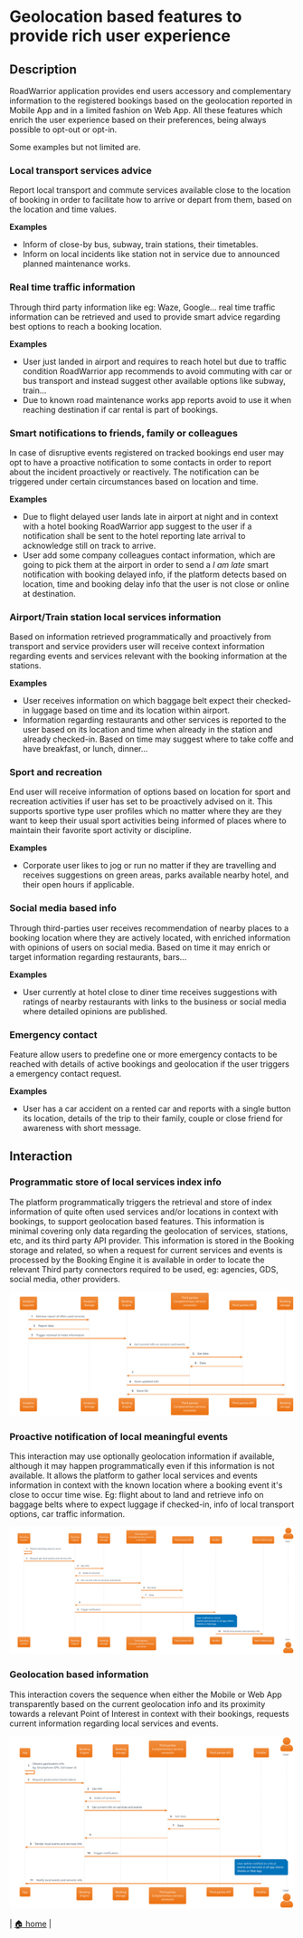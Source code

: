 # Geolocation based features to provide rich user experience

## Description

RoadWarrior application provides end users accessory and complementary information to the registered bookings based on the geolocation reported in Mobile App and in a limited fashion on Web App. All these features which enrich the user experience based on their preferences, being always possible to opt-out or opt-in.

Some examples but not limited are.

### Local transport services advice

Report local transport and commute services available close to the location of booking in order to facilitate how to arrive or depart from them, based on the location and time values.

**Examples**

- Inform of close-by bus, subway, train stations, their timetables.
- Inform on local incidents like station not in service due to announced planned maintenance works.

### Real time traffic information

Through third party information like eg: Waze, Google... real time traffic information can be retrieved and used to provide smart advice regarding best options to reach a booking location.

**Examples**

- User just landed in airport and requires to reach hotel but due to traffic condition RoadWarrior app recommends to avoid commuting with car or bus transport and instead suggest other available options like subway, train...
- Due to known road maintenance works app reports avoid to use it when reaching destination if car rental is part of bookings.

### Smart notifications to friends, family or colleagues

In case of disruptive events registered on tracked bookings end user may opt to have a proactive notification to some contacts in order to report about the incident proactively or reactively. The notification can be triggered under certain circumstances based on location and time.

**Examples**

- Due to flight delayed user lands late in airport at night and in context with a hotel booking RoadWarrior app suggest to the user if a notification shall be sent to the hotel reporting late arrival to acknowledge still on track to arrive.
- User add some company colleagues contact information, which are going to pick them at the airport in order to send a _I am late_ smart notification with booking delayed info, if the platform detects based on location, time and booking delay info that the user is not close or online at destination.

### Airport/Train station local services information

Based on information retrieved programmatically and proactively from transport and service providers user will receive context information regarding events and services relevant with the booking information at the stations.

**Examples**

- User receives information on which baggage belt expect their checked-in luggage based on time and its location within airport.
- Information regarding restaurants and other services is reported to the user based on its location and time when already in the station and already checked-in. Based on time may suggest where to take coffe and have breakfast, or lunch, dinner...


### Sport and recreation

End user will receive information of options based on location for sport and recreation activities if user has set to be proactively advised on it. This supports sportive type user profiles which no matter where they are they want to keep their usual sport activities being informed of places where to maintain their favorite sport activity or discipline.

**Examples**

- Corporate user likes to jog or run no matter if they are travelling and receives suggestions on green areas, parks available nearby hotel, and their open hours if applicable.

### Social media based info

Through third-parties user receives recommendation of nearby places to a booking location where they are actively located, with enriched information with opinions of users on social media. Based on time it may enrich or target information regarding restaurants, bars...

**Examples**

- User currently at hotel close to diner time receives suggestions with ratings of nearby restaurants with links to the business or social media where detailed opinions are published.

### Emergency contact

Feature allow users to predefine one or more emergency contacts to be reached with details of active bookings and geolocation if the user triggers a emergency contact request.

**Examples**

- User has a car accident on a rented car and reports with a single button its location, details of the trip to their family, couple or close friend for awareness with short message.

## Interaction

### Programmatic store of local services index info

The platform programmatically triggers the retrieval and store of index information of quite often used services and/or locations in context with bookings, to support geolocation based features. This information is minimal covering only data regarding the geolocation of services, stations, etc, and its third party API provider. This information is stored in the Booking storage and related, so when a request for current services and events is processed by the Booking Engine it is available in order to locate the relevant Third party connectors required to be used, eg: agencies, GDS, social media, other providers.

![](./programmatic_store_local_services_info.svg)

### Proactive notification of local meaningful events

This interaction may use optionally geolocation information if available, although it may happen programmatically even if this information is not available. It allows the platform to gather local services and events information in context with the known location where a booking event it's close to occur time wise. Eg: flight about to land and retrieve info on baggage belts where to expect luggage if checked-in, info of local transport options, car traffic information.

![](./notification_local_events.svg)


### Geolocation based information

This interaction covers the sequence when either the Mobile or Web App transparently based on the current geolocation info and its proximity towards a relevant Point of Interest in context with their bookings, requests current information regarding local services and events.


![](./geolocation_based_info.svg)

| [🏠 home](../README.md#use-cases) |

